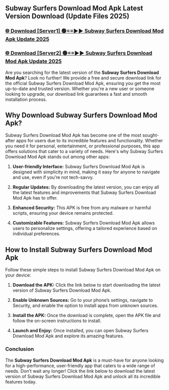 ## Subway Surfers Download Mod Apk Latest Version Download (Update Files 2025)<br>


### [🌐 Download [Server1] 🟢==►► Subway Surfers Download Mod Apk Update 2025](https://modyollo.pages.dev/?title=Subway_Surfers_Download_Mod_Apk)


### [🌐 Download [Server2] 🟢==►► Subway Surfers Download Mod Apk Update 2025](https://modyollo.pages.dev/?title=Subway_Surfers_Download_Mod_Apk)


Are you searching for the latest version of the <strong>Subway Surfers Download Mod Apk</strong>? Look no further! We provide a free and secure download link for the official Subway Surfers Download Mod Apk, ensuring you get the most up-to-date and trusted version. Whether you're a new user or someone looking to upgrade, our download link guarantees a fast and smooth installation process.

## <strong>Why Download Subway Surfers Download Mod Apk?</strong>

Subway Surfers Download Mod Apk has become one of the most sought-after apps for users due to its incredible features and functionality. Whether you need it for personal, entertainment, or professional purposes, this app offers solutions that cater to a variety of needs. Here's why Subway Surfers Download Mod Apk stands out among other apps:

1. <strong>User-friendly Interface:</strong> Subway Surfers Download Mod Apk is designed with simplicity in mind, making it easy for anyone to navigate and use, even if you’re not tech-savvy.

2. <strong>Regular Updates:</strong> By downloading the latest version, you can enjoy all the latest features and improvements that Subway Surfers Download Mod Apk has to offer.

3. <strong>Enhanced Security:</strong> This APK is free from any malware or harmful scripts, ensuring your device remains protected.

4. <strong>Customizable Features:</strong> Subway Surfers Download Mod Apk allows users to personalize settings, offering a tailored experience based on individual preferences.

## <strong>How to Install Subway Surfers Download Mod Apk</strong>

Follow these simple steps to install Subway Surfers Download Mod Apk on your device:

1. <strong>Download the APK:</strong> Click the link below to start downloading the latest version of Subway Surfers Download Mod Apk.

2. <strong>Enable Unknown Sources:</strong> Go to your phone’s settings, navigate to Security, and enable the option to install apps from unknown sources.

3. <strong>Install the APK:</strong> Once the download is complete, open the APK file and follow the on-screen instructions to install.

4. <strong>Launch and Enjoy:</strong> Once installed, you can open Subway Surfers Download Mod Apk and explore its amazing features.

### <strong>Conclusion</strong></h2>

The <strong>Subway Surfers Download Mod Apk</strong> is a must-have for anyone looking for a high-performance, user-friendly app that caters to a wide range of needs. Don’t wait any longer! Click the link below to download the latest version of Subway Surfers Download Mod Apk and unlock all its incredible features today.